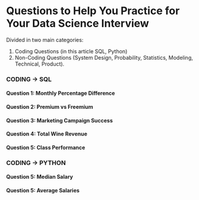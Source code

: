 # Questions to Help You Practice for Your Data Science Interview

Divided in two main categories:
1. Coding Questions (in this article SQL, Python)
2. Non-Coding Questions (System Design, Probability, Statistics, Modeling, Technical, Product).

### CODING -> SQL
#### Question 1: Monthly Percentage Difference


#### Question 2: Premium vs Freemium


#### Question 3: Marketing Campaign Success



#### Question 4: Total Wine Revenue



#### Question 5: Class Performance



### CODING -> PYTHON
#### Question 5: Median Salary



#### Question 5: Average Salaries
